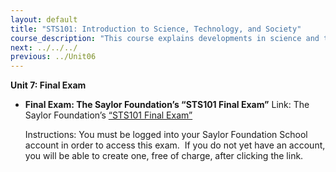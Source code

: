 ```yaml
---
layout: default
title: "STS101: Introduction to Science, Technology, and Society"
course_description: "This course explains developments in science and technology in terms of their interactions with social, cultural, environmental, and other issues. This course will prepare you for the STS major by introducing its core components: the philosophy of science, history of science, history of technology, science and ethics, and science policy."
next: ../../../
previous: ../Unit06
---
```

**Unit 7: Final Exam** <span id="7"></span> 
-   **Final Exam: The Saylor Foundation’s “STS101 Final Exam”**
    Link: The Saylor Foundation’s [“STS101 Final
    Exam”](http://school.saylor.org/mod/quiz/view.php?id=1433)  
      
     Instructions: You must be logged into your Saylor Foundation School
    account in order to access this exam.  If you do not yet have an
    account, you will be able to create one, free of charge, after
    clicking the link.


